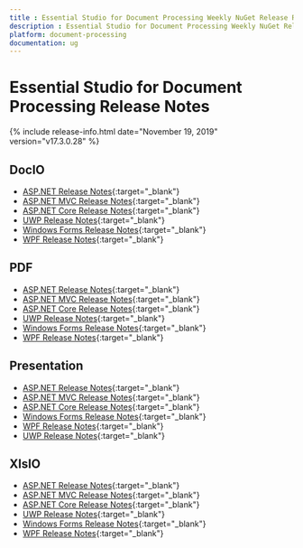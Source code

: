 ```yaml
---
title : Essential Studio for Document Processing Weekly NuGet Release Release Notes  
description : Essential Studio for Document Processing Weekly NuGet Release Release Notes  
platform: document-processing
documentation: ug
---
```


# Essential Studio for Document Processing  Release Notes  

{% include release-info.html date="November 19, 2019" version="v17.3.0.28" %} 

## DocIO

* [ASP.NET Release Notes](/aspnet/release-notes/v17.3.0.28#docio){:target="_blank"}
* [ASP.NET MVC Release Notes](/aspnetmvc/release-notes/v17.3.0.28#docio){:target="_blank"}
* [ASP.NET Core Release Notes](/aspnet-core/release-notes/v17.3.0.28#docio){:target="_blank"}
* [UWP Release Notes](/uwp/release-notes/v17.3.0.28#docio){:target="_blank"}
* [Windows Forms Release Notes](/windowsforms/release-notes/v17.3.0.28#docio){:target="_blank"}
* [WPF Release Notes](/wpf/release-notes/v17.3.0.28#docio){:target="_blank"}


## PDF

* [ASP.NET Release Notes](/aspnet/release-notes/v17.3.0.28#pdf){:target="_blank"}
* [ASP.NET MVC Release Notes](/aspnetmvc/release-notes/v17.3.0.28#pdf){:target="_blank"}
* [ASP.NET Core Release Notes](/aspnet-core/release-notes/v17.3.0.28#pdf){:target="_blank"}
* [UWP Release Notes](/uwp/release-notes/v17.3.0.28#pdf){:target="_blank"}
* [Windows Forms Release Notes](/windowsforms/release-notes/v17.3.0.28#pdf){:target="_blank"}
* [WPF Release Notes](/wpf/release-notes/v17.3.0.28#pdf){:target="_blank"}


## Presentation

* [ASP.NET Release Notes](/aspnet/release-notes/v17.3.0.28#presentation){:target="_blank"}
* [ASP.NET MVC Release Notes](/aspnetmvc/release-notes/v17.3.0.28#presentation){:target="_blank"}
* [ASP.NET Core Release Notes](/aspnet-core/release-notes/v17.3.0.28#presentation){:target="_blank"}
* [Windows Forms Release Notes](/windowsforms/release-notes/v17.3.0.28#presentation){:target="_blank"}
* [WPF Release Notes](/wpf/release-notes/v17.3.0.28#presentation){:target="_blank"}
* [UWP Release Notes](/uwp/release-notes/v17.3.0.28#presentation){:target="_blank"}


## XlsIO

* [ASP.NET Release Notes](/aspnet/release-notes/v17.3.0.28#xlsio){:target="_blank"}
* [ASP.NET MVC Release Notes](/aspnetmvc/release-notes/v17.3.0.28#xlsio){:target="_blank"}
* [ASP.NET Core Release Notes](/aspnet-core/release-notes/v17.3.0.28#xlsio){:target="_blank"}
* [UWP Release Notes](/uwp/release-notes/v17.3.0.28#xlsio){:target="_blank"}
* [Windows Forms Release Notes](/windowsforms/release-notes/v17.3.0.28#xlsio){:target="_blank"}
* [WPF Release Notes](/wpf/release-notes/v17.3.0.28#xlsio){:target="_blank"}